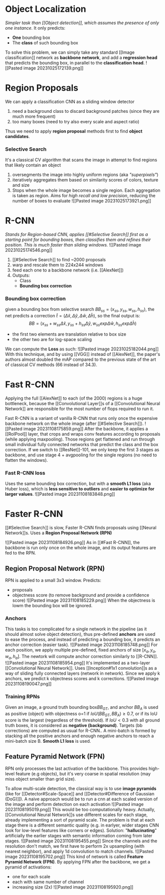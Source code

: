 # Object Localization
_Simpler task than [[Object detection]], which assumes the presence of only one instance._
It only predicts:
- **One** bounding box
- The **class** of such bounding box

To solve this problem, we can simply take any standard [[Image classification]] network as **backbone network**, and add a **regression head**  that predicts the bounding box, in parallel to the **classification head**.
![[Pasted image 20231025172139.png]]

# Region Proposals
We can apply a classification CNN as a sliding window detector
1) need a background class to discard background patches (since they are much more frequent)
2) too many boxes (need to try also every scale and aspect ratio)

Thus we need to apply **region proposal** methods first to find **object candidates**.
### Selective Search
It's a classical CV algorithm that scans the image in attempt to find regions that likely contain an object
1) oversegments the image into highly uniform regions (aka _"superpixels"_)
2) iteratively aggregates them based on similarity scores of colors, texture and size
3) Stops when the whole image becomes a single region. Each aggregation is taken as region.
Aims for _high recall and low precision_, reducing the number of boxes to evaluate
![[Pasted image 20231025173921.png]]

# R-CNN
_Stands for Region-based CNN, applies [[#Selective Search]] first as a starting point for bounding boxes, then classifies them and refines their position. This is much faster than sliding windows._
![[Pasted image 20231025174546.png]]

1) [[#Selective Search]] to find ~2000 proposals
2) warp and rescale them to 224x244 windows
3) feed each one to a backbone network (i.e. [[AlexNet]])
4) Outputs:
	- Class
	- **Bounding box correction**
### Bounding box correction
given a bounding box from selective search $BB_{ss}=(x_{ss},y_{ss},w_{ss},h_{ss})$, the net predicts a correction $\hat t=(\Delta \hat x, \Delta \hat y, \Delta \hat w, \Delta \hat h)$, so the final output is:
$$BB=(x_{ss}+w_{ss}\Delta \hat x, y_{ss}+h_{ss}\Delta \hat y, w_{ss}exp\Delta \hat w, h_{ss}exp\Delta \hat h)$$
- the first two elements are translation relative to box size
- the other two are for log-space scaling

We can compute the **Loss** as such:
![[Pasted image 20231025182044.png]]
With this technique, and by using [[VGG]] instead of [[AlexNet]], the paper's authors almost doubled the mAP compared to the previous state of the art of classical CV methods (66 instead of 34.3).

# Fast R-CNN
Applying the full [[AlexNet]] to each (of the 2000) regions is a huge bottleneck, because the [[Convolutional Layer]]s of a [[Convolutional Neural Network]]  are responsible for the most number of flops required to run it.

Fast R-CNN is a variant of vanilla R-CNN that runs only once the expensive backbone network on the whole image (after [[#Selective Search]]).
![[Pasted image 20231108175859.png]]
After the backbone, it applies a [[RoIPool]] layer, that crops and wraps conv features according to proposals (while applying maxpooling). Those regions get flattened and run through small individual fully connected networks that predict the class and the box correction.
If we switch to [[ResNet]]-101,  we only keep the first 3 stages as backbone, and use stage 4 + avgpooling for the single regions (no need to flatten the windows).

### Fast R-CNN loss
Uses the same bounding box correction, but with a **smooth L1 loss** (aka Huber loss), which is **less sensitive to outliers** and **easier to optimize for larger values**.
![[Pasted image 20231108183848.png]]

# Faster R-CNN
[[#Selective Search]] is slow, Faster R-CNN finds proposals using [[Neural Network]]s.
Uses a **Region Proposal Network (RPN)**

![[Pasted image 20231108184926.png]]
As in [[#Fast R-CNN]], the backbone is run only once on the whole image, and its output features are fed to the RPN.

## Region Proposal Network (RPN)
RPN is applied to a small 3x3 window. 
Predicts:
- proposals 
- objectness score (to remove background and provide a confidence score)
![[Pasted image 20231108185229.png]]
When the objectness is lowm the bounding box will be ignored.
### Anchors
This tasks is too complicated for a single network in the pipeline (as it should almost solve object detection), thus pre-defined **anchors** are used to ease the process, and instead of predicting a bounding box, it predicts an anchor correction (easier task).
![[Pasted image 20231108185748.png]]
For each position, we apply multiple pre-defined, fixed anchors of size $[x_{a}, y_{a}, w_{a}, h_{a}]$.
The newtork will compute anchor correction similarly to [[R-CNN]].
![[Pasted image 20231108185954.png]]
It's implemented as a two-layer [[Convolutional Neural Network]]. Uses [[Inception#1x1 convolution]]s as a way of sliding fully connected layers (network in network).
Since we apply k anchors, we predict k objectness scores and k corrections.
![[Pasted image 20231108190047.png]]
### Training RPNs
Given an image, a ground truth bounding box$BB_{GT}$, and anchor $BB_{A}$ is used as positive (object) with objectness o=1 if $IoU(BB_{GT},BB_{A})\ge 0.7$, or if its IoU score is the largest (regardless of the threshold). If $IoU <0.3$ with all ground truth boxes, it is considered as **negative (background)**.
Targets (bb corrections) are computed as usual for R-CNN..
A mini-batch is formed by stacking all the positive anchors and enough negative anchors to reach a mini-batch size B. **Smooth L1 loss** is used.

## Feature Pyramid Network (FPN)
RPN only processes the last activation of the backbone. This provides high-level feature (e.g objects), but it's very coarse in spatial resolution (may miss object smaller than grid size).

To allow multi-scale detection, the classical way is to use **image pyramids** (like for [[Detector#Scale-Space]] and [[Detector#Difference of Gaussian (DoG)]]).
A naive approach would be to run a cnn at each scaled version of the image and perform detection on each activation
![[Pasted image 20231108195019.png]]
This would be too computationally heavy.
Actually, [[Convolutional Neural Network]]s use different scales for each stage, already implementing a sort of pyramid scale. The problem is that at each stage there is a different semantic quality (e.g. in earlyer, wider stages CNN look for low-level features like corners or edges).
Solution: "**hallucinating**" artificially the earlier stages with semantic information coming from later stages.
![[Pasted image 20231108195455.png]]
Since the channels and the resolution don't match, we first have to perform 2x upsampling (with nearest neighbor), and apply 1d convolution to match channels.
![[Pasted image 20231108195702.png]]
This kind of network is called **Feature Pyramid Network (FPN)**.
By applying FPN after the backbone, we get a pyramid of activations:
- one for each scale
- each with same number of channel 
- increasing size (2x)
![[Pasted image 20231108195920.png]]

